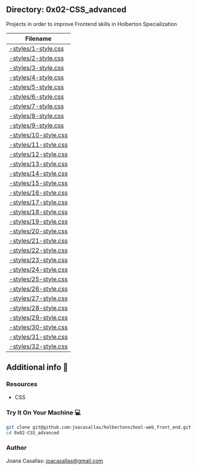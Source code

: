 ## Directory: 0x02-CSS_advanced
Projects in order to improve Frontend skills in Holberton Specialization

| Filename |
| ------ |
|[-styles/1-style.css](https://github.com/joacasallas/holbertonschool-web_front_end/blob/master/0x02-CSS_advanced/1-style.css)|
|[-styles/2-style.css](https://github.com/joacasallas/holbertonschool-web_front_end/blob/master/0x02-CSS_advanced/2-style.css)|
|[-styles/3-style.css](https://github.com/joacasallas/holbertonschool-web_front_end/blob/master/0x02-CSS_advanced/2-style.css)|
|[-styles/4-style.css](https://github.com/joacasallas/holbertonschool-web_front_end/blob/master/0x02-CSS_advanced/4-style.css)|
|[-styles/5-style.css](https://github.com/joacasallas/holbertonschool-web_front_end/blob/master/0x02-CSS_advanced/5-style.css)|
|[-styles/6-style.css](https://github.com/joacasallas/holbertonschool-web_front_end/blob/master/0x02-CSS_advanced/6-style.css)|
|[-styles/7-style.css](https://github.com/joacasallas/holbertonschool-web_front_end/blob/master/0x02-CSS_advanced/7-style.css)|
|[-styles/8-style.css](https://github.com/joacasallas/holbertonschool-web_front_end/blob/master/0x02-CSS_advanced/8-style.css)|
|[-styles/9-style.css](https://github.com/joacasallas/holbertonschool-web_front_end/blob/master/0x02-CSS_advanced/9-style.css)|
|[-styles/10-style.css](https://github.com/joacasallas/holbertonschool-web_front_end/blob/master/0x02-CSS_advanced/10-style.css)|
|[-styles/11-style.css](https://github.com/joacasallas/holbertonschool-web_front_end/blob/master/0x02-CSS_advanced/11-style.css)|
|[-styles/12-style.css](https://github.com/joacasallas/holbertonschool-web_front_end/blob/master/0x02-CSS_advanced/12-style.css)|
|[-styles/13-style.css](https://github.com/joacasallas/holbertonschool-web_front_end/blob/master/0x02-CSS_advanced/13-style.css)|
|[-styles/14-style.css](https://github.com/joacasallas/holbertonschool-web_front_end/blob/master/0x02-CSS_advanced/14-style.css)|
|[-styles/15-style.css](https://github.com/joacasallas/holbertonschool-web_front_end/blob/master/0x02-CSS_advanced/15-style.css)|
|[-styles/16-style.css](https://github.com/joacasallas/holbertonschool-web_front_end/blob/master/0x02-CSS_advanced/16-style.css)|
|[-styles/17-style.css](https://github.com/joacasallas/holbertonschool-web_front_end/blob/master/0x02-CSS_advanced/17-style.css)|
|[-styles/18-style.css](https://github.com/joacasallas/holbertonschool-web_front_end/blob/master/0x02-CSS_advanced/18-style.css)|
|[-styles/19-style.css](https://github.com/joacasallas/holbertonschool-web_front_end/blob/master/0x02-CSS_advanced/19-style.css)|
|[-styles/20-style.css](https://github.com/joacasallas/holbertonschool-web_front_end/blob/master/0x02-CSS_advanced/20-style.css)|
|[-styles/21-style.css](https://github.com/joacasallas/holbertonschool-web_front_end/blob/master/0x02-CSS_advanced/21-style.css)|
|[-styles/22-style.css](https://github.com/joacasallas/holbertonschool-web_front_end/blob/master/0x02-CSS_advanced/22-style.css)|
|[-styles/23-style.css](https://github.com/joacasallas/holbertonschool-web_front_end/blob/master/0x02-CSS_advanced/23-style.css)|
|[-styles/24-style.css](https://github.com/joacasallas/holbertonschool-web_front_end/blob/master/0x02-CSS_advanced/24-style.css)|
|[-styles/25-style.css](https://github.com/joacasallas/holbertonschool-web_front_end/blob/master/0x02-CSS_advanced/25-style.css)|
|[-styles/26-style.css](https://github.com/joacasallas/holbertonschool-web_front_end/blob/master/0x02-CSS_advanced/26-style.css)|
|[-styles/27-style.css](https://github.com/joacasallas/holbertonschool-web_front_end/blob/master/0x02-CSS_advanced/27-style.css)|
|[-styles/28-style.css](https://github.com/joacasallas/holbertonschool-web_front_end/blob/master/0x02-CSS_advanced/28-style.css)|
|[-styles/29-style.css](https://github.com/joacasallas/holbertonschool-web_front_end/blob/master/0x02-CSS_advanced/29-style.css)|
|[-styles/30-style.css](https://github.com/joacasallas/holbertonschool-web_front_end/blob/master/0x02-CSS_advanced/30-style.css)|
|[-styles/31-style.css](https://github.com/joacasallas/holbertonschool-web_front_end/blob/master/0x02-CSS_advanced/31-style.css)|
|[-styles/32-style.css](https://github.com/joacasallas/holbertonschool-web_front_end/blob/master/0x02-CSS_advanced/32-style.css)|

## Additional info :construction:
### Resources

- CSS

### Try It On Your Machine :computer:
```bash
git clone git@github.com:joacasallas/holbertonschool-web_front_end.git
cd 0x02-CSS_advanced
```

### Author
Joana Casallas: joacasallas@gmail.com